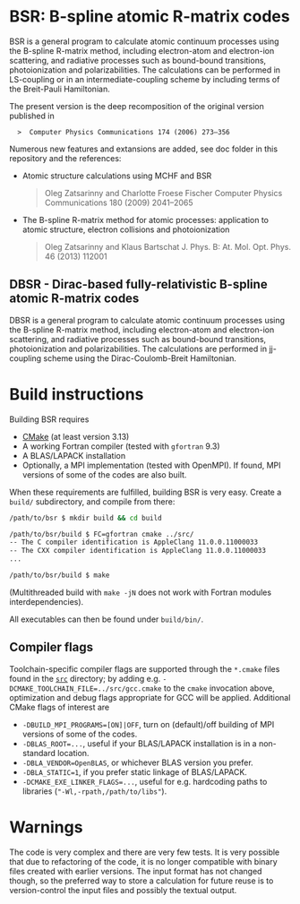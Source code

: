 # BSR: B-spline atomic R-matrix codes

BSR is a general program to calculate atomic continuum processes using
the B-spline R-matrix method, including electron-atom and electron-ion
scattering, and radiative processes such as bound-bound transitions,
photoionization and polarizabilities. The calculations can be
performed in LS-coupling or in an intermediate-coupling scheme by
including terms of the Breit-Pauli Hamiltonian.

The present version is the deep recomposition of the original version
published in

      >  Computer Physics Communications 174 (2006) 273–356

Numerous new features and extansions are added, see doc folder in this
repository and the references:

* Atomic structure calculations using MCHF and BSR
  >Oleg Zatsarinny and Charlotte Froese Fischer
  >Computer Physics Communications 180 (2009) 2041–2065

* The B-spline R-matrix method for atomic processes:
  application to atomic structure, electron collisions and photoionization
  >Oleg Zatsarinny and Klaus Bartschat
  >J. Phys. B: At. Mol. Opt. Phys. 46 (2013) 112001

## DBSR - Dirac-based fully-relativistic B-spline atomic R-matrix codes

DBSR is a general program to calculate atomic continuum processes
using the B-spline R-matrix method, including electron-atom and
electron-ion scattering, and radiative processes such as bound-bound
transitions, photoionization and polarizabilities. The calculations
are performed in jj-coupling scheme using the Dirac-Coulomb-Breit
Hamiltonian.

# Build instructions

Building BSR requires

- [CMake](https://cmake.org/) (at least version 3.13)
- A working Fortran compiler (tested with `gfortran` 9.3)
- A BLAS/LAPACK installation
- Optionally, a MPI implementation (tested with OpenMPI). If found,
  MPI versions of some of the codes are also built.

When these requirements are fulfilled, building BSR is very
easy. Create a `build/` subdirectory, and compile from there:

```bash
/path/to/bsr $ mkdir build && cd build

/path/to/bsr/build $ FC=gfortran cmake ../src/
-- The C compiler identification is AppleClang 11.0.0.11000033
-- The CXX compiler identification is AppleClang 11.0.0.11000033
...

/path/to/bsr/build $ make
```

(Multithreaded build with `make -jN` does not work with Fortran
modules interdependencies).

All executables can then be found under `build/bin/`.

## Compiler flags

Toolchain-specific compiler flags are supported through the `*.cmake`
files found in the [`src`](src) directory; by adding
e.g. `-DCMAKE_TOOLCHAIN_FILE=../src/gcc.cmake` to the `cmake`
invocation above, optimization and debug flags appropriate for GCC
will be applied. Additional CMake flags of interest are
- `-DBUILD_MPI_PROGRAMS=[ON]|OFF`, turn on (default)/off building of
  MPI versions of some of the codes.
- `-DBLAS_ROOT=...`, useful if your BLAS/LAPACK installation is in a
  non-standard location.
- `-DBLA_VENDOR=OpenBLAS`, or whichever BLAS version you prefer.
- `-DBLA_STATIC=1`, if you prefer static linkage of BLAS/LAPACK.
- `-DCMAKE_EXE_LINKER_FLAGS=...`, useful for e.g. hardcoding paths to
  libraries (`"-Wl,-rpath,/path/to/libs"`).

# Warnings

The code is very complex and there are very few tests. It is very
possible that due to refactoring of the code, it is no longer
compatible with binary files created with earlier versions. The input
format has not changed though, so the preferred way to store a
calculation for future reuse is to version-control the input files and
possibly the textual output.
